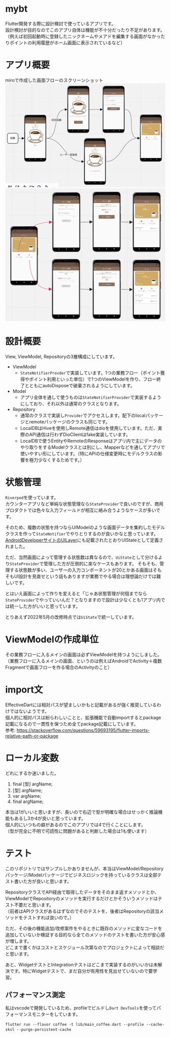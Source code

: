 # mybt
Flutter開発する際に設計検討で使っているアプリです。  
設計検討が目的なのでこのアプリ自体は機能が不十分だったり不足があります。  
（例えば初回起動時に登録したニックネームやメアドを編集する画面がなかったりポイントの利用履歴がホーム画面に表示されているなど）  

# アプリ概要
miroで作成した画面フローのスクリーンショット  
![01_start](./screenshot/01_起動処理フロー.png)  
![02_business](./screenshot/02_ポイント獲得と利用フロー.png)

# 設計概要
View, ViewModel, Repositoryの3層構成にしています。  
- ViewModel
  - `StateNotifierProvder`で実装しています。1つの業務フロー（ポイント獲得やポイント利用といった単位）で1つのViewModelを作り、フロー終了とともにautoDisposeで破棄されるようにしています。
- Model
  - アプリ全体を通して使うものは`StateNotifierProvider`で実装するようにしており、それ以外は通常のクラスとなります。
- Repository
  - 通常のクラスで実装し`Provider`でアクセスします。配下のlocalパッケージとremoteパッケージのクラスも同じです。
  - LocalDBはHiveを使用しRemote通信はdioを使用しています。ただ、実際のAPI通信は行わずDioClientはfake実装しています。
  - LocalDBで使うEntityやRemoteのResponseはアプリ内で主にデータのやり取りをするModelクラスとは別にし、Mapperなどを通してアプリで使いやすい形にしています。（特にAPIの仕様変更時にモデルクラスの影響を極力少なくするためです。）

# 状態管理
`Riverpod`を使っています。  
カウンターアプリなど単純な状態管理なら`StateProvider`で良いのですが、商用プロダクトでは色々な入力フィールドが相互に絡み合うようなケースが多いです。  

そのため、複数の状態を持つならUIModelのような画面データを集約したモデルクラスを作って`StateNotifier`でやりとりするのが良いかなと思っています。
[AndroidDeveloperサイトのUILayer](https://developer.android.com/jetpack/guide/ui-layer)にも記載されたとおりUIStateとして定義されました。

ただ、当然画面によって管理する状態数は異なるので、`UiState`として分けるより`StateProvider`で管理した方が圧倒的に楽なケースもあります。
そもそも、管理する状態数が多い、ユーザーの入力コンポーネントが20とかある画面はそもそもUI設計を見直せという話もありますが業務でやる場合は理想論だけでは難しいです。

とはいえ画面によって作りを変えると「じゃあ状態管理が何個までなら`StateProvider`でやっていいんだ？となりますので設計は少なくとも1アプリ内では統一した方がいいと思っています。

とりあえず2022年5月の改修時点では`UiState`で統一しています。

# ViewModelの作成単位
その業務フローに入るメインの画面は必ずViewModelを持つようにしました。  
（業務フローに入るメインの画面、というのは例えばAndroidでActivity＋複数Fragmentで画面フローを作る場合のActivityのこと）  

# import文
EffectiveDartには相対パスが望ましいかもと記載があるが強く推奨しているわけではないようです。  
個人的に相対パスは紛らわしいことと、拡張機能で自動importするとpackage記載になるので一貫性を保つため全てpackage記載にしています。  
参考: https://stackoverflow.com/questions/59693195/flutter-imports-relative-path-or-package  

# ローカル変数
どれにするか迷いました。
1. final [型] argName;
2. [型] argName;
3. var argName;
4. final argName;

本当は1がいいと思いますが、長いので右辺で型が明確な場合はせっかく推論機能もあるし3か4が良いと思っています。  
個人的にいつもの癖があるのでこのアプリでは4で行くことにします。  
（型が完全に不明で可読性に問題があると判断した場合は1も使います）

# テスト
このリポジトリではサンプルしかありませんが、本当はViewModel/Repositoryパッケージ/Modelパッケージでビジネスロジックを持っているクラスは全部テスト書いた方が良いと思います。  

RepositoryクラスでAPI経由で取得したデータをそのまま返すメソッドとか、ViewModelでRepositoryのメソッドを実行するだけとかそういうメソッドはテスト不要だと思います。  
（前者はAPIクラスがあるはずなのでそのテストを、後者はRepositoryの該当メソッドをテストすれば良いので。）  

ただ、その後の機能追加/改修案件をやるときに既存のメソッドに変なコードを追加していないか検証する目的なら全てのメソッドのテストを書いた方が安心感が増します。  
どこまで書くかはコストとスケジュール次第なのでプロジェクトによって相談だと思います。  

あと、WidgetテストとIntegrationテストはどこまで実装するのがいいかは未解決です。特にWidgetテストで、まだ自分が有用性を見出せていないので要学習。  

## パフォーマンス測定
私はvscodeで開発しているため、profileでビルドし`Dart DevTools`を使ってパフォーマンスモニターをしています。  
```
flutter run --flavor coffee -t lib/main_coffee.dart --profile --cache-sksl --purge-persistent-cache
```